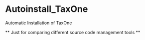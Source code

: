 Autoinstall_TaxOne
==================

Automatic Installation of TaxOne

** Just for comparing different source code management tools **
